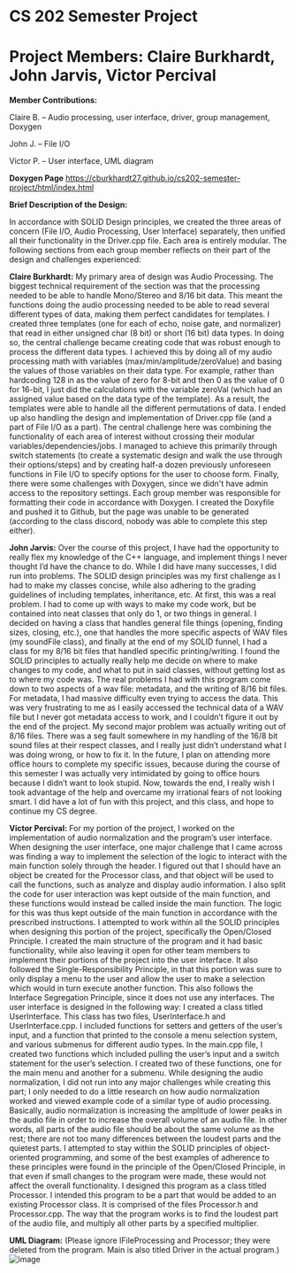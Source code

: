 # CS 202 Semester Project

# Project Members: Claire Burkhardt, John Jarvis, Victor Percival

**Member Contributions:**

Claire B. – Audio processing, user interface, driver, group management, Doxygen

John J. – File I/O

Victor P. – User interface, UML diagram

**Doxygen Page**
https://cburkhardt27.github.io/cs202-semester-project/html/index.html

**Brief Description of the Design:**

In accordance with SOLID Design principles, we created the three areas of concern (File I/O, Audio Processing, User Interface) separately, then unified all their functionality in the Driver.cpp file. Each area is entirely modular. The following sections from each group member reflects on their part of the design and challenges experienced:

**Claire Burkhardt:**
	My primary area of design was Audio Processing. The biggest technical requirement of the section was that the processing needed to be able to handle Mono/Stereo and 8/16 bit data. This meant the functions doing the audio processing needed to be able to read several different types of data, making them perfect candidates for templates. I created three templates (one for each of echo, noise gate, and normalizer) that read in either unsigned char (8 bit) or short (16 bit) data types. In doing so, the central challenge became creating code that was robust enough to process the different data types. I achieved this by doing all of my audio processing math with variables (max/min/amplitude/zeroValue) and basing the values of those variables on their data type. For example, rather than hardcoding 128 in as the value of zero for 8-bit and then 0 as the value of 0 for 16-bit, I just did the calculations with the variable zeroVal (which had an assigned value based on the data type of the template). As a result, the templates were able to handle all the different permutations of data. 
	I ended up also handling the design and implementation of Driver.cpp file (and a part of File I/O as a part). The central challenge here was combining the functionality of each area of interest without crossing their modular variables/dependencies/jobs. I managed to achieve this primarily through switch statements (to create a systematic design and walk the use through their options/steps) and by creating half-a dozen previously unforeseen functions in File I/O to specify options for the user to choose form.
	Finally, there were some challenges with Doxygen, since we didn't have admin access to the repository settings. Each group member was responsible for formatting their code in accordance with Doxygen. I created the Doxyfile and pushed it to Github, but the page was unable to be generated (according to the class discord, nobody was able to complete this step either).

**John Jarvis:**
Over the course of this project, I have had the opportunity to really flex my knowledge of the C++ language, and implement things I never thought I’d have the chance to do. While I did have many successes, I did run into problems. The SOLID design principles was my first challenge as I had to make my classes concise, while also adhering to the grading guidelines of including templates, inheritance, etc. At first, this was a real problem. I had to come up with ways to make my code work, but be contained into neat classes that only do 1, or two things in general. I decided on having a class that handles general file things (opening, finding sizes, closing, etc.), one that handles the more specific aspects of WAV files (my soundFile class), and finally at the end of my SOLID funnel, I had a class for my 8/16 bit files that handled specific printing/writing. I found the SOLID principles to actually really help me decide on where to make changes to my code, and what to put in said classes, without getting lost as to where my code was. The real problems I had with this program come down to two aspects of a wav file: metadata, and the writing of 8/16 bit files. For metadata, I had massive difficulty even trying to access the data. This was very frustrating to me as I easily accessed the technical data of a WAV file but I never got metadata access to work, and I couldn’t figure it out by the end of the project. My second major problem was actually writing out of 8/16 files. There was a seg fault somewhere in my handling of the 16/8 bit sound files at their respect classes, and I really just didn’t understand what I was doing wrong, or how to fix it. In the future, I plan on attending more office hours to complete my specific issues, because during the course of this semester I was actually very intimidated by going to office hours because I didn’t want to look stupid. Now, towards the end, I really wish I took advantage of the help and overcame my irrational fears of not looking smart. I did have a lot of fun with this project, and this class, and hope to continue my CS degree. 

**Victor Percival:**
For my portion of the project, I worked on the implementation of audio normalization and the program’s user interface. When designing the user interface, one major challenge that I came across was finding a way to implement the selection of the logic to interact with the main function solely through the header. I figured out that I should have an object be created for the Processor class, and that object will be used to call the functions, such as analyze and display audio information. I also split the code for user interaction was kept outside of the main function, and these functions would instead be called inside the main function. The logic for this was thus kept outside of the main function in accordance with the prescribed instructions. I attempted to work within all the SOLID principles when designing this portion of the project, specifically the Open/Closed Principle. I created the main structure of the program and it had basic functionality, while also leaving it open for other team members to implement their portions of the project into the user interface. It also followed the Single-Responsibility Principle, in that this portion was sure to only display a menu to the user and allow the user to make a selection which would in turn execute another function. This also follows the Interface Segregation Principle, since it does not use any interfaces. The user interface is designed in the following way: I created a class titled UserInterface. This class has two files, UserInterface.h and UserInterface.cpp. I included functions for setters and getters of the user’s input, and a function that printed to the console a menu selection system, and various submenus for different audio types. In the main.cpp file, I created two functions which included pulling the user’s input and a switch statement for the user’s selection. I created two of these functions, one for the main menu and another for a submenu. While designing the audio normalization, I did not run into any major challenges while creating this part; I only needed to do a little research on how audio normalization worked and viewed example code of a similar type of audio processing. Basically, audio normalization is increasing the amplitude of lower peaks in the audio file in order to increase the overall volume of an audio file. In other words, all parts of the audio file should be about the same volume as the rest; there are not too many differences between the loudest parts and the quietest parts. I attempted to stay within the SOLID principles of object-oriented programming, and some of the best examples of adherence to these principles were found in the principle of the Open/Closed Principle, in that even if small changes to the program were made, these would not affect the overall functionality. I designed this program as a class titled Processor. I intended this program to be a part that would be added to an existing Processor class. It is comprised of the files Processor.h and Processor.cpp. The way that the program works is to find the loudest part of the audio file, and multiply all other parts by a specified multiplier.

**UML Diagram:**
(Please ignore IFileProcessing and Processor; they were deleted from the program. Main is also titled Driver in the actual program.)
![image](https://user-images.githubusercontent.com/70500617/117074869-cd331800-ace8-11eb-9280-722ee2af7280.png)

